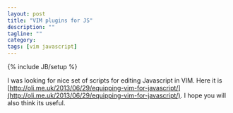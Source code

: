 ```yaml
---
layout: post
title: "VIM plugins for JS"
description: ""
tagline: ""
category: 
tags: [vim javascript]
---
```

{% include JB/setup %}

I was looking for nice set of scripts for editing Javascript in VIM.
Here it is [http://oli.me.uk/2013/06/29/equipping-vim-for-javascript/](http://oli.me.uk/2013/06/29/equipping-vim-for-javascript/). I hope you 
will also think its useful.
